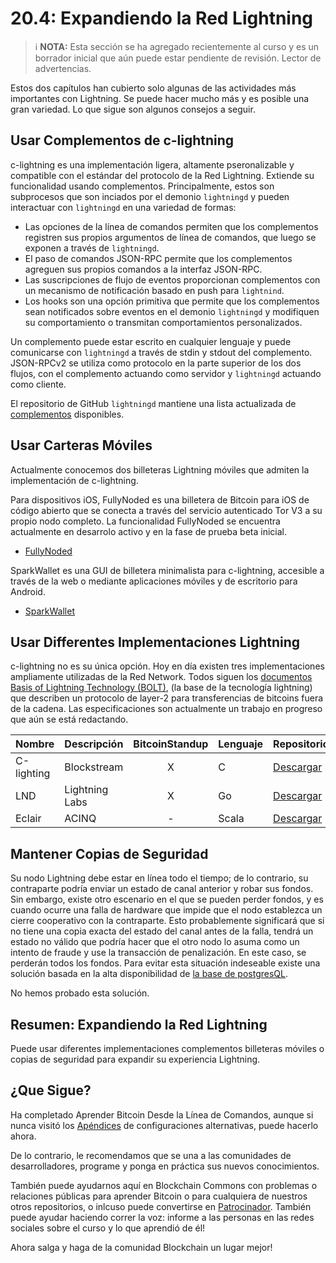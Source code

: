 # 20.4: Expandiendo la Red Lightning

> :information_source: **NOTA:** Esta sección se ha agregado recientemente al curso y es un borrador inicial que aún puede estar pendiente de revisión. Lector de advertencias.

Estos dos capítulos han cubierto solo algunas de las actividades más importantes con Lightning. Se puede hacer mucho más y es posible una gran variedad. Lo que sigue son algunos consejos a seguir.

## Usar Complementos de c-lightning

c-lightning es una implementación ligera, altamente pseronalizable y compatible con el estándar del protocolo de la Red Lightning. Extiende su funcionalidad usando complementos. Principalmente, estos son subprocesos que son inciados por el demonio `lightningd` y pueden interactuar con `lightningd` en una variedad de formas:

* Las opciones de la línea de comandos permiten que los complementos registren sus propios argumentos de línea de comandos, que luego se exponen a través de `lightningd`.
* El paso de comandos JSON-RPC permite que los complementos agreguen sus propios comandos a la interfaz JSON-RPC.
* Las suscripciones de flujo de eventos proporcionan complementos con un mecanismo de notificación basado en push para `lightnind`.
* Los hooks son una opción primitiva que permite que los complementos sean notificados sobre eventos en el demonio `lightningd` y modifiquen su comportamiento o transmitan comportamientos personalizados.

Un complemento puede estar escrito en cualquier lenguaje y puede comunicarse con `lightningd` a través de stdin y stdout del complemento. JSON-RPCv2 se utiliza como protocolo en la parte superior de los dos flujos, con el complemento actuando como servidor y `lightningd` actuando como cliente. 

El repositorio de GitHub `lightningd` mantiene una lista actualizada de [complementos](https://github.com/lightningd/plugins) disponibles.

## Usar Carteras Móviles

Actualmente conocemos dos billeteras Lightning móviles que admiten la implementación de c-lightning.

Para dispositivos iOS, FullyNoded es una billetera de Bitcoin para iOS de código abierto que se conecta a través del servicio autenticado Tor V3 a su propio nodo completo. La funcionalidad FullyNoded se encuentra actualmente en desarrolo activo y en la fase de prueba beta inicial.

*  [FullyNoded](https://github.com/Fonta1n3/FullyNoded/blob/master/Docs/Lightning.md)

SparkWallet es una GUI de billetera minimalista para c-lightning, accesible a través de la web o mediante aplicaciones móviles y de escritorio para Android.

*  [SparkWallet](https://github.com/shesek/spark-wallet)

## Usar Differentes Implementaciones Lightning

c-lightning no es su única opción. Hoy en día existen tres implementaciones ampliamente utilizadas de la Red Network. Todos siguen los [documentos Basis of Lightning Technology (BOLT)](https://github.com/lightningnetwork/lightning-rfc), (la base de la tecnología lightning) que describen un protocolo de layer-2 para transferencias de bitcoins fuera de la cadena. Las especificaciones son actualmente un trabajo en progreso que aún se está redactando.

| Nombre  | Descripción | BitcoinStandup | Lenguaje | Repositorio |
| ------------- | ------------- | :---: | ------------- | ------------- |
| C-lighting  | Blockstream  | X | C | [Descargar](https://github.com/ElementsProject/lightning) |
| LND  | Lightning Labs  | X | Go | [Descargar](https://github.com/lightningnetwork/lnd) |
| Eclair  | ACINQ  | - | Scala | [Descargar](https://github.com/ACINQ/eclair) |

## Mantener Copias de Seguridad

Su nodo Lightning debe estar en línea todo el tiempo; de lo contrario, su contraparte podría enviar un estado de canal anterior y robar sus fondos. Sin embargo, existe otro escenario en el que se pueden perder fondos, y es cuando ocurre una falla de hardware que impide que el nodo establezca un cierre cooperativo con la contraparte. Esto probablemente significará que si no tiene una copia exacta del estado del canal antes de la falla, tendrá un estado no válido que podría hacer que el otro nodo lo asuma como un intento de fraude y use la transacción de penalización. En este caso, se perderán todos los fondos. Para evitar esta situación indeseable existe una solución basada en la alta disponibilidad de [la base de postgresQL](https://github.com/gabridome/docs/blob/master/c-lightning_with_postgresql_reliability.md).

No hemos probado esta solución.

## Resumen: Expandiendo la Red Lightning

Puede usar diferentes implementaciones complementos billeteras móviles o copias de seguridad para expandir su experiencia Lightning. 

## ¿Que Sigue?

Ha completado Aprender Bitcoin Desde la Línea de Comandos, aunque si nunca visitó los [Apéndices](A0_Apendices.md) de configuraciones alternativas, puede hacerlo ahora.

De lo contrario, le recomendamos que se una a las comunidades de desarrolladores, programe y ponga en práctica sus nuevos conocimientos.

También puede ayudarnos aquí en Blockchain Commons con problemas o relaciones públicas para aprender Bitcoin o para cualquiera de nuestros otros repositorios, o inlcuso puede convertirse en [Patrocinador](https://github.com/sponsors/BlockchainCommons). También puede ayudar haciendo correr la voz: informe a las personas en las redes sociales sobre el curso y lo que aprendió de él!

Ahora salga y haga de la comunidad Blockchain un lugar mejor!

